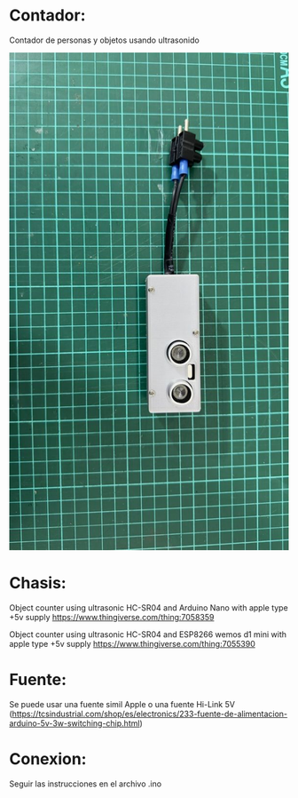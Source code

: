 # Contador:
Contador de personas y objetos usando ultrasonido

![Contador](Image.jpg)

# Chasis:
Object counter using ultrasonic HC-SR04 and Arduino Nano with apple type +5v supply
https://www.thingiverse.com/thing:7058359

Object counter using ultrasonic HC-SR04 and ESP8266 wemos d1 mini with apple type +5v supply
https://www.thingiverse.com/thing:7055390

# Fuente:
Se puede usar una fuente simil Apple o una fuente Hi-Link 5V (https://tcsindustrial.com/shop/es/electronics/233-fuente-de-alimentacion-arduino-5v-3w-switching-chip.html)

# Conexion:
Seguir las instrucciones en el archivo .ino
